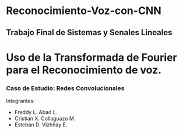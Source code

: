 # Reconocimiento-Voz-con-CNN

## Trabajo Final de Sistemas y Senales Lineales

# Uso de la Transformada de Fourier para el Reconocimiento de voz. 
### Caso de Estudio: Redes Convolucionales

Integrantes:

- Freddy L. Abad L.
- Cristian X. Collaguazo M.
- Esteban D. Vizhñay E.